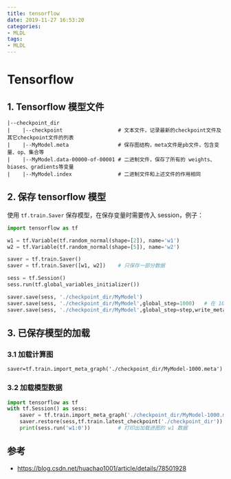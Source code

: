 ```yaml
---
title: tensorflow
date: 2019-11-27 16:53:20
categories:
- MLDL
tags:
- MLDL
---
```


# Tensorflow

## 1. Tensorflow 模型文件

```
|--checkpoint_dir
|    |--checkpoint                  # 文本文件，记录最新的checkpoint文件及其它checkpoint文件的列表
|    |--MyModel.meta                # 保存图结构，meta文件是pb文件，包含变量、op、集合等
|    |--MyModel.data-00000-of-00001 # 二进制文件，保存了所有的 weights、biases、gradients等变量
|    |--MyModel.index               # 二进制文件和上述文件的作用相同
```

## 2. 保存 tensorflow 模型

使用 `tf.train.Saver` 保存模型，在保存变量时需要传入 session，例子：

```python
import tensorflow as tf

w1 = tf.Variable(tf.random_normal(shape=[2]), name='w1')
w2 = tf.Variable(tf.random_normal(shape=[5]), name='w2')

saver = tf.train.Saver()
saver = tf.train.Saver([w1, w2])    # 只保存一部分数据

sess = tf.Session()
sess.run(tf.global_variables_initializer())

saver.save(sess, './checkpoint_dir/MyModel')
saver.save(sess, './checkpoint_dir/MyModel',global_step=1000)   # 在 1000 次迭代后保存模型
saver.save(sess, './checkpoint_dir/MyModel',global_step=step,write_meta_graph=False)    # 只保存模型数据，不保存计算图

```

## 3. 已保存模型的加载

### 3.1 加载计算图

`saver=tf.train.import_meta_graph('./checkpoint_dir/MyModel-1000.meta')`

### 3.2 加载模型数据

```python
import tensorflow as tf
with tf.Session() as sess:
    saver = tf.train.import_meta_graph('./checkpoint_dir/MyModel-1000.meta')
    saver.restore(sess,tf.train.latest_checkpoint('./checkpoint_dir'))
    print(sess.run('w1:0'))         # 打印出加载进图的 w1 数据
```

## 参考

- https://blog.csdn.net/huachao1001/article/details/78501928